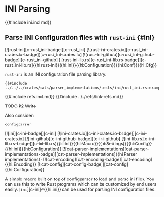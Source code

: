 # INI Parsing

{{#include ini.incl.md}}

## Parse INI Configuration files with `rust-ini` {#ini}

[![rust-ini][c-rust_ini-badge]][c-rust_ini] [![rust-ini-crates.io][c-rust_ini-crates.io-badge]][c-rust_ini-crates.io] [![rust-ini-github][c-rust_ini-github-badge]][c-rust_ini-github] [![rust-ini-lib.rs][c-rust_ini-lib.rs-badge]][c-rust_ini-lib.rs]{{hi:rust-ini}}{{hi:Ini}}{{hi:Configuration}}{{hi:Conf}}{{hi:Cfg}}

`rust-ini` is an INI configuration file parsing library.

```rust,editable
{{#include ../../../crates/cats/parser_implementations/tests/ini/rust_ini.rs:example}}
```

{{#include refs.incl.md}}
{{#include ../../refs/link-refs.md}}

<div class="hidden">
TODO P2 Write

Also consider:

`configparser`

[![ini][c-ini-badge]][c-ini] [![ini-crates.io][c-ini-crates.io-badge]][c-ini-crates.io] [![ini-github][c-ini-github-badge]][c-ini-github] [![ini-lib.rs][c-ini-lib.rs-badge]][c-ini-lib.rs]{{hi:ini}}{{hi:Macro}}{{hi:Settings}}{{hi:Config}}{{hi:ini}}{{hi:Configuration}} [![cat-parser-implementations][cat-parser-implementations-badge]][cat-parser-implementations]{{hi:Parser implementations}} [![cat-encoding][cat-encoding-badge]][cat-encoding]{{hi:Encoding}} [![cat-config][cat-config-badge]][cat-config]{{hi:Configuration}}

A simple macro built on top of configparser to load and parse ini files. You can use this to write Rust programs which can be customized by end users easily. [`ini`][c-ini]⮳{{hi:ini}} can be used for parsing INI configuration files.

</div>
